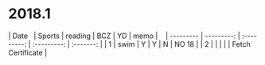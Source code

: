 # 2018.1

| Date   |  Sports  |  reading  |  BCZ  |  YD  |  memo |   
|   --------- | ---------: | :---------: | :---------: | :-------: |
|      1     | swim  | Y     | Y     | N   | NO 18   |
|      2     |       |       |       |     | Fetch Certificate    |


